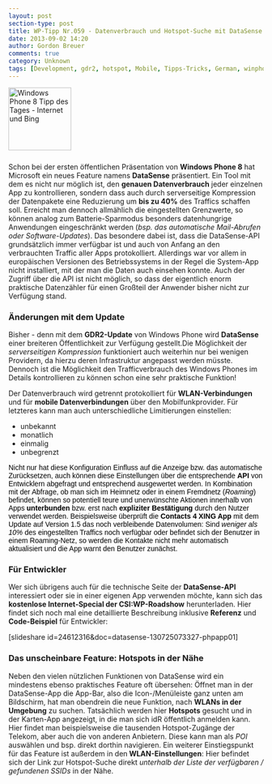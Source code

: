 ```yaml
---
layout: post
section-type: post
title: WP-Tipp Nr.059 - Datenverbrauch und Hotspot-Suche mit DataSense
date: 2013-09-02 14:20
author: Gordon Breuer
comments: true
category: Unknown
tags: [Development, gdr2, hotspot, Mobile, Tipps-Tricks, German, winphone, wlan]
---
```

<img class="alignleft size-full wp-image-4250" style="margin-right: 10px; margin-bottom: 10px;" alt="Windows Phone 8 Tipp des Tages - Internet und Bing" src="http://anheledirwp.blob.core.windows.net/wordpress/2013/09/WP-TdT-Internet-Bing-8.png" width="124" height="124" />

Schon bei der ersten öffentlichen Präsentation von <strong>Windows Phone 8</strong> hat Microsoft ein neues Feature namens <strong>DataSense</strong> präsentiert. Ein Tool mit dem es nicht nur möglich ist, den <strong>genauen Datenverbrauch</strong> jeder einzelnen App zu kontrollieren, sondern dass auch durch serverseitige Kompression der Datenpakete eine Reduzierung um <strong>bis zu 40%</strong> des Traffics schaffen soll. Erreicht man dennoch allmählich die eingestellten Grenzwerte, so können analog zum Batterie-Sparmodus besonders datenhungrige Anwendungen eingeschränkt werden (<em>bsp. das automatische Mail-Abrufen oder Software-Updates</em>). Das besondere dabei ist, dass die DataSense-API grundsätzlich immer verfügbar ist und auch von Anfang an den verbrauchten Traffic aller Apps protokolliert. Allerdings war vor allem in europäischen Versionen des Betriebssystems in der Regel die System-App nicht installiert, mit der man die Daten auch einsehen konnte. Auch der Zugriff über die API ist nicht möglich, so dass der eigentlich enorm praktische Datenzähler für einen Großteil der Anwender bisher nicht zur Verfügung stand.
<h3>Änderungen mit dem Update</h3>
Bisher - denn mit dem <strong>GDR2-Update</strong> von Windows Phone wird <strong>DataSense</strong> einer breiteren Öffentlichkeit zur Verfügung gestellt.Die Möglichkeit der <em>serverseitigen Kompression</em> funktioniert auch weiterhin nur bei wenigen Providern, da hierzu deren Infrastruktur angepasst werden müsste. Dennoch ist die Möglichkeit den Trafficverbrauch des Windows Phones im Details kontrollieren zu können schon eine sehr praktische Funktion!

Der Datenverbrauch wird getrennt protokolliert für <strong>WLAN-Verbindungen</strong> und für <strong>mobile Datenverbindungen</strong> über den Mobilfunkprovider. Für letzteres kann man auch unterschiedliche Limitierungen einstellen:
<ul>
	<li>unbekannt</li>
	<li>monatlich</li>
	<li>einmalig</li>
	<li>unbegrenzt</li>
</ul>
<span style="color: #000000; font-family: sans-serif;">Nicht nur hat diese Konfiguration Einfluss auf die Anzeige bzw. das automatische Zurücksetzen, auch können diese Einstellungen über die entsprechende <strong>API</strong> von Entwicklern abgefragt und entsprechend ausgewertet werden. In Kombination mit der Abfrage, ob man sich im Heimnetz oder in einem Fremdnetz (<em>Roaming</em>) befindet, können so potentiell teure und unerwünschte Aktionen innerhalb von Apps <strong>unterbunden</strong> bzw. erst nach <strong>expliziter Bestätigung</strong> durch den Nutzer verwendet werden. Beispielsweise überprüft die <strong>Contacts 4 XING App</strong> mit dem Update auf Version 1.5 das noch verbleibende Datenvolumen: Sind <em>weniger als 10%</em> des eingestellten Traffics noch verfügbar oder befindet sich der Benutzer in einem Roaming-Netz, so werden die Kontakte nicht mehr automatisch aktualisiert und die App warnt den Benutzer zunächst.</span>
<h3>Für Entwickler</h3>
Wer sich übrigens auch für die technische Seite der <strong>DataSense-API</strong> interessiert oder sie in einer eigenen App verwenden möchte, kann sich das <strong>kostenlose Internet-Special der CSI:WP-Roadshow</strong> herunterladen. Hier findet sich noch mal eine detaillierte Beschreibung inklusive <strong>Referenz</strong> und <strong>Code-Beispiel</strong> für Entwickler:

[slideshare id=24612316&amp;doc=datasense-130725073327-phpapp01]
<h3>Das unscheinbare Feature: Hotspots in der Nähe</h3>
Neben den vielen nützlichen Funktionen von DataSense wird ein mindestens ebenso praktisches Feature oft übersehen: Öffnet man in der DataSense-App die App-Bar, also die Icon-/Menüleiste ganz unten am Bildschirm, hat man obendrein die neue Funktion, nach <strong>WLANs in der Umgebung</strong> zu suchen. Tatsächlich werden hier <strong>Hotspots</strong> gesucht und in der Karten-App angezeigt, in die man sich idR öffentlich anmelden kann. Hier findet man beispielsweise die tausenden Hotspot-Zugänge der Telekom, aber auch die von anderen Anbietern. Diese kann man als <em>POI</em> auswählen und bsp. direkt dorthin navigieren. Ein weiterer Einstiegspunkt für das Feature ist außerdem in den<strong> WLAN-Einstellungen</strong>: Hier befindet sich der Link zur Hotspot-Suche direkt <em>unterhalb der Liste der verfügbaren / gefundenen SSIDs</em> in der Nähe.
